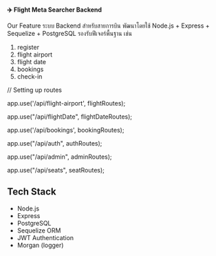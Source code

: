 **✈️ Flight Meta Searcher Backend**

Our Feature
ระบบ Backend สำหรับสายการบิน พัฒนาโดยใช้ Node.js + Express + Sequelize + PostgreSQL รองรับฟีเจอร์พื้นฐาน เช่น
1. register
2. flight airport
3. flight date
4. bookings
5. check-in


// Setting up routes

app.use('/api/flight-airport', flightRoutes);

app.use("/api/flightDate", flightDateRoutes);

app.use('/api/bookings', bookingRoutes);

app.use("/api/auth", authRoutes);

app.use("/api/admin", adminRoutes);

app.use("/api/seats", seatRoutes);


## Tech Stack
- Node.js
- Express
- PostgreSQL
- Sequelize ORM
- JWT Authentication
- Morgan (logger)
